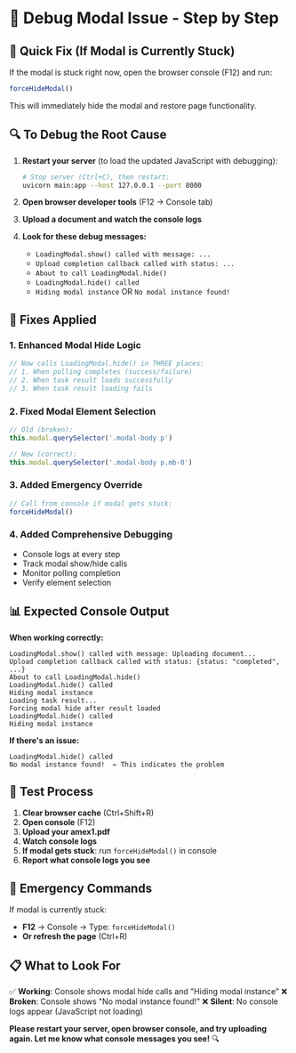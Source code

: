 # 🔧 Debug Modal Issue - Step by Step

## 🎯 **Quick Fix (If Modal is Currently Stuck)**

If the modal is stuck right now, open the browser console (F12) and run:
```javascript
forceHideModal()
```
This will immediately hide the modal and restore page functionality.

## 🔍 **To Debug the Root Cause**

1. **Restart your server** (to load the updated JavaScript with debugging):
   ```bash
   # Stop server (Ctrl+C), then restart:
   uvicorn main:app --host 127.0.0.1 --port 8000
   ```

2. **Open browser developer tools** (F12 → Console tab)

3. **Upload a document and watch the console logs**

4. **Look for these debug messages:**
   - `LoadingModal.show() called with message: ...`
   - `Upload completion callback called with status: ...`
   - `About to call LoadingModal.hide()`
   - `LoadingModal.hide() called`
   - `Hiding modal instance` OR `No modal instance found!`

## 🔧 **Fixes Applied**

### 1. **Enhanced Modal Hide Logic**
```javascript
// Now calls LoadingModal.hide() in THREE places:
// 1. When polling completes (success/failure)
// 2. When task result loads successfully  
// 3. When task result loading fails
```

### 2. **Fixed Modal Element Selection**
```javascript
// Old (broken):
this.modal.querySelector('.modal-body p')

// New (correct):
this.modal.querySelector('.modal-body p.mb-0')
```

### 3. **Added Emergency Override**
```javascript
// Call from console if modal gets stuck:
forceHideModal()
```

### 4. **Added Comprehensive Debugging**
- Console logs at every step
- Track modal show/hide calls
- Monitor polling completion
- Verify element selection

## 📊 **Expected Console Output**

**When working correctly:**
```
LoadingModal.show() called with message: Uploading document...
Upload completion callback called with status: {status: "completed", ...}
About to call LoadingModal.hide()
LoadingModal.hide() called
Hiding modal instance
Loading task result...
Forcing modal hide after result loaded
LoadingModal.hide() called
Hiding modal instance
```

**If there's an issue:**
```
LoadingModal.hide() called
No modal instance found!  ← This indicates the problem
```

## 🚀 **Test Process**

1. **Clear browser cache** (Ctrl+Shift+R)
2. **Open console** (F12)
3. **Upload your amex1.pdf**
4. **Watch console logs**
5. **If modal gets stuck**: run `forceHideModal()` in console
6. **Report what console logs you see**

## 🎯 **Emergency Commands**

If modal is currently stuck:
- **F12** → Console → Type: `forceHideModal()`
- **Or refresh the page** (Ctrl+R)

## 📋 **What to Look For**

✅ **Working**: Console shows modal hide calls and "Hiding modal instance"
❌ **Broken**: Console shows "No modal instance found!" 
❌ **Silent**: No console logs appear (JavaScript not loading)

**Please restart your server, open browser console, and try uploading again. Let me know what console messages you see!** 🔍